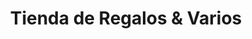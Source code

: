 ---
title: "Tienda de Regalos & Varios"
url: /santa-cruz-de-la-sierra/tienda-de-regalos-und-varios/
shop: Allgemein
---